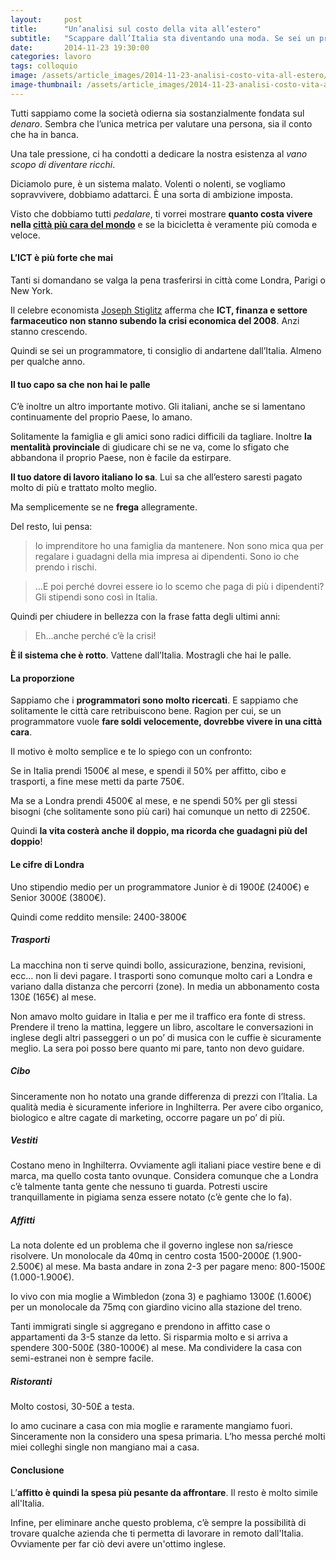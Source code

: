 ```yaml
---
layout:     post
title:      "Un’analisi sul costo della vita all’estero"
subtitle:   "Scappare dall’Italia sta diventando una moda. Se sei un programmatore dovrebbe essere un’esigenza."
date:       2014-11-23 19:30:00
categories: lavoro
tags: colloquio
image: /assets/article_images/2014-11-23-analisi-costo-vita-all-estero/costo-vita.gif
image-thumbnail: /assets/article_images/2014-11-23-analisi-costo-vita-all-estero/costo-vita-thumb.gif
---
```


Tutti sappiamo come la società odierna sia sostanzialmente fondata sul *denaro*. 
Sembra che l’unica metrica per valutare una persona, sia il conto che ha in banca.

Una tale pressione, ci ha condotti a dedicare la nostra esistenza al *vano scopo di diventare ricchi*.

Diciamolo pure, è un sistema malato.  Volenti o nolenti, se vogliamo sopravvivere, dobbiamo adattarci. È una sorta di ambizione imposta.

Visto che dobbiamo tutti *pedalare*, ti vorrei mostrare **quanto costa vivere nella [città più cara del mondo]** e se la bicicletta è veramente più comoda e veloce.


#### L’ICT è più forte che mai
Tanti si domandano se valga la pena trasferirsi in città come Londra, Parigi o New York. 

Il celebre economista [Joseph Stiglitz] afferma che **ICT, finanza e settore farmaceutico non stanno subendo la crisi economica del 2008**. Anzi stanno crescendo.

Quindi se sei un programmatore, ti consiglio di andartene dall’Italia. Almeno per qualche anno. 

#### Il tuo capo sa che non hai le palle
C’è inoltre un altro importante motivo. Gli italiani, anche se si lamentano continuamente del proprio Paese, lo amano. 

Solitamente la famiglia e gli amici sono radici difficili da tagliare.
Inoltre **la mentalità provinciale** di giudicare chi se ne va, come lo sfigato che abbandona il proprio Paese, non è facile da estirpare.

**Il tuo datore di lavoro italiano lo sa**. Lui sa che all’estero saresti pagato molto di più e trattato molto meglio.

Ma semplicemente se ne **frega** allegramente.

Del resto, lui pensa:
>Io imprenditore ho una famiglia da mantenere. Non sono mica qua per regalare i guadagni della mia impresa ai dipendenti. Sono io che prendo i rischi. 

>…E poi perché dovrei essere io lo scemo che paga di più i dipendenti? Gli stipendi sono così in Italia.

Quindi per chiudere in bellezza con la frase fatta degli ultimi anni:
> Eh…anche perché c’è la crisi!

**È il sistema che è rotto**. Vattene dall’Italia. Mostragli che hai le palle.


#### La proporzione
Sappiamo che i **programmatori sono molto ricercati**. E sappiamo che solitamente le città care retribuiscono bene. Ragion per cui, se un programmatore vuole **fare soldi velocemente, dovrebbe vivere in una città cara**.

Il motivo è molto semplice e te lo spiego con un confronto:

Se in Italia prendi 1500&euro; al mese, e spendi il 50% per affitto, cibo e trasporti, a fine mese metti da parte 750&euro;.

Ma se a Londra prendi 4500&euro; al mese, e ne spendi 50% per gli stessi bisogni (che solitamente sono più cari) hai comunque un netto di 2250&euro;.

Quindi **la vita costerà anche il doppio, ma ricorda che guadagni più del doppio**!

#### Le cifre di Londra
Uno stipendio medio per un programmatore Junior è di 1900&pound; (2400&euro;) e Senior 3000&pound; (3800&euro;).

Quindi come reddito mensile: 2400-3800&euro;

##### Trasporti
La macchina non ti serve quindi bollo, assicurazione, benzina, revisioni, ecc… non li devi pagare. I trasporti sono comunque molto cari a Londra e variano dalla distanza che percorri (zone). In media un abbonamento costa 130&pound; (165&euro;) al mese.

Non amavo molto guidare in Italia e per me il traffico era fonte di stress. 
Prendere il treno la mattina, leggere un libro, ascoltare le conversazioni in inglese degli altri passeggeri o un po’ di musica con le cuffie è sicuramente meglio.
La sera poi posso bere quanto mi pare, tanto non devo guidare.

##### Cibo
Sinceramente non ho notato una grande differenza di prezzi con l’Italia. La qualità media è sicuramente inferiore in Inghilterra. Per avere cibo organico, biologico e altre cagate di marketing, occorre pagare un po’ di più.


##### Vestiti
Costano meno in Inghilterra. Ovviamente agli italiani piace vestire bene e di marca, ma quello costa tanto ovunque. Considera comunque che a Londra c’è talmente tanta gente che nessuno ti guarda.  Potresti uscire tranquillamente in pigiama senza essere notato (c’è gente che lo fa).

##### Affitti
La nota dolente ed un problema che il governo inglese non sa/riesce risolvere. Un monolocale da 40mq in centro costa 1500-2000&pound; (1.900-2.500&euro;) al mese. Ma basta andare in zona 2-3 per pagare meno: 800-1500&pound; (1.000-1.900&euro;).

Io vivo con mia moglie a Wimbledon (zona 3) e paghiamo 1300&pound; (1.600&euro;) per un monolocale da 75mq con giardino vicino alla stazione del treno.


Tanti immigrati single si aggregano e prendono in affitto case o appartamenti da 3-5 stanze da letto.
Si risparmia molto e si arriva a spendere 300-500&pound; (380-1000&euro;) al mese. Ma condividere la casa con semi-estranei non è sempre facile.

##### Ristoranti
Molto costosi, 30-50&pound; a testa.

Io amo cucinare a casa con mia moglie e raramente mangiamo fuori. Sinceramente non la considero una spesa primaria. L’ho messa perché molti miei colleghi single non mangiano mai a casa.

#### Conclusione

L’**affitto è quindi la spesa più pesante da affrontare**. Il resto è molto simile all'Italia.

Infine, per eliminare anche questo problema, c’è sempre la possibilità di trovare qualche azienda che ti permetta di lavorare in remoto dall'Italia. Ovviamente per far ciò devi avere un'ottimo inglese.


[Joseph Stiglitz]: http://www.josephstiglitz.com/
[città più cara del mondo]: http://www.theguardian.com/uk-news/2014/sep/23/london-overtakes-hong-kong-worlds-most-expensive-city
